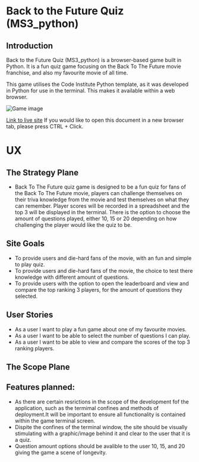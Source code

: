 # Back to the Future Quiz (MS3_python)
## Introduction
Back to the Future Quiz (MS3_python) is a browser-based game built in Python. It is a fun quiz game focusing on the Back To The Future movie franchise, and also my favourite movie of all time.

This game utilises the Code Institute Python template, as it was developed in Python for use in the terminal. This makes it available within a web browser.

![Game image]()

[Link to live site](https://back-to-the-future-quiz.herokuapp.com/) If you would like to open this document in a new browser tab, please press CTRL + Click.

# UX
## The Strategy Plane
* Back To The Future quiz game is designed to be a fun quiz for fans of the Back To The Future movie, players can challenge themselves on their triva knowledge from the movie and test themselves on what they can remember. Player scores will be recorded in a spreadsheet and the top 3 will be displayed in the terminal. There is the option to choose the amount of questions played, either 10, 15 or 20 depending on how challenging the player would like the quiz to be.

## Site Goals
* To provide users and die-hard fans of the movie, with an fun and simple to play quiz.
* To provide users and die-hard fans of the movie, the choice to test there knowledge with different amount of questions.
* To provide users with the option to open the leaderboard and view and compare the top ranking 3 players, for the amount of questions they selected.

## User Stories
* As a user I want to play a fun game about one of my favourite movies.
* As a user I want to be able to select the number of questions I can play.
* As a user I want to be able to view and compare the scores of the top 3 ranking players.

## The Scope Plane
## Features planned:

* As there are certain resrictions in the scope of the development fof the application, such as the termimal confines and methods of deployment.It will be important to ensure all functionality is contained within the game terminal screen.
* Dispite the confines of the terminal window, the site should be visually stimulating with a graphic/image behind it and clear to the user that it is a quiz.
* Question amount options should be avalible to the user 10, 15, and 20 giving the game a scene of longevity. 
